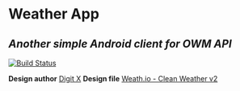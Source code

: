 # Weather App
## _Another simple Android client for OWM API_

[![Build Status](https://travis-ci.org/joemccann/dillinger.svg?branch=master)](https://travis-ci.org/joemccann/dillinger)

**Design author** [Digit X](https://www.behance.net/digitx)
**Design file** [Weath.io - Clean Weather v2](https://www.behance.net/gallery/89709811/Weathio-Clean-Weather-v2-Free-Adobe-Xd-File)


###